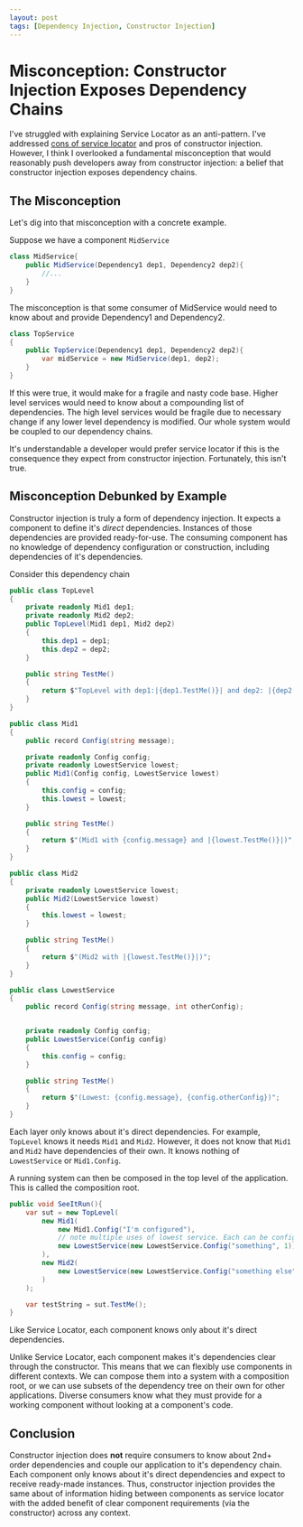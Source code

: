 ```yaml
---
layout: post
tags: [Dependency Injection, Constructor Injection]
---
```


# Misconception: Constructor Injection Exposes Dependency Chains

I've struggled with explaining Service Locator as an anti-pattern. I've addressed [cons of service locator](../_posts/2021-03-12-Service-Locator-Hides-Circular-Dependencies.md) and pros of constructor injection. However, I think I overlooked a fundamental misconception that would reasonably push developers away from constructor injection: a belief that constructor injection exposes dependency chains.

## The Misconception

Let's dig into that misconception with a concrete example.

Suppose we have a component `MidService`
```cs
class MidService{
    public MidService(Dependency1 dep1, Dependency2 dep2){
        //...
    }
}
```

The misconception is that some consumer of MidService would need to know about and provide Dependency1 and Dependency2.

```cs
class TopService
{
    public TopService(Dependency1 dep1, Dependency2 dep2){
        var midService = new MidService(dep1, dep2);
    }
}
```

If this were true, it would make for a fragile and nasty code base. Higher level services would need to know about a compounding list of dependencies. The high level services would be fragile due to necessary change if any lower level dependency is modified. Our whole system would be coupled to our dependency chains.

It's understandable a developer would prefer service locator if this is the consequence they expect from constructor injection. Fortunately, this isn't true.


## Misconception Debunked by Example

Constructor injection is truly a form of dependency injection. It expects a component to define it's *direct* dependencies. Instances of those dependencies are provided ready-for-use. The consuming component has no knowledge of dependency configuration or construction, including dependencies of it's dependencies.

Consider this dependency chain

```cs
public class TopLevel
{
    private readonly Mid1 dep1;
    private readonly Mid2 dep2;
    public TopLevel(Mid1 dep1, Mid2 dep2)
    {
        this.dep1 = dep1;
        this.dep2 = dep2;
    }

    public string TestMe()
    {
        return $"TopLevel with dep1:|{dep1.TestMe()}| and dep2: |{dep2.TestMe()}|";
    }
}

public class Mid1
{
    public record Config(string message);

    private readonly Config config;
    private readonly LowestService lowest;
    public Mid1(Config config, LowestService lowest)
    {
        this.config = config;
        this.lowest = lowest;
    }

    public string TestMe()
    {
        return $"(Mid1 with {config.message} and |{lowest.TestMe()}|)";
    }
}

public class Mid2
{
    private readonly LowestService lowest;
    public Mid2(LowestService lowest)
    {
        this.lowest = lowest;
    }

    public string TestMe()
    {
        return $"(Mid2 with |{lowest.TestMe()}|)";
    }
}

public class LowestService
{
    public record Config(string message, int otherConfig);


    private readonly Config config;
    public LowestService(Config config)
    {
        this.config = config;
    }

    public string TestMe()
    {
        return $"(Lowest: {config.message}, {config.otherConfig})";
    }
}
```

Each layer only knows about it's direct dependencies. For example, `TopLevel` knows it needs `Mid1` and `Mid2`. However, it does not know that `Mid1` and `Mid2` have dependencies of their own. It knows nothing of `LowestService` or `Mid1.Config`.

A running system can then be composed in the top level of the application. This is called the composition root.

```cs
public void SeeItRun(){
    var sut = new TopLevel(
        new Mid1(
            new Mid1.Config("I'm configured"), 
            // note multiple uses of lowest service. Each can be configured differently
            new LowestService(new LowestService.Config("something", 1))
        ),
        new Mid2(
            new LowestService(new LowestService.Config("something else", 2))
        )
    );

    var testString = sut.TestMe();
}
```

Like Service Locator, each component knows only about it's direct dependencies.

Unlike Service Locator, each component makes it's dependencies clear through the constructor. This means that we can flexibly use components in different contexts. We can compose them into a system with a composition root, or we can use subsets of the dependency tree on their own for other applications. Diverse consumers know what they must provide for a working component without looking at a component's code.

## Conclusion

Constructor injection does **not** require consumers to know about 2nd+ order dependencies and couple our application to it's dependency chain. Each component only knows about it's direct dependencies and expect to receive ready-made instances. Thus, constructor injection provides the same about of information hiding between components as service locator with the added benefit of clear component requirements (via the constructor) across any context.
